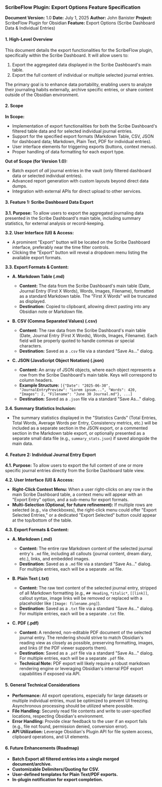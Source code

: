 ### **ScribeFlow Plugin: Export Options Feature Specification**

**Document Version:** 1.0
**Date:** July 1, 2025
**Author:** John Banister
**Project:** ScribeFlow Plugin for Obsidian
**Feature:** Export Options (Scribe Dashboard Data & Individual Entries)

#### **1. High-Level Overview**

This document details the export functionalities for the ScribeFlow plugin, specifically within the Scribe Dashboard. It will allow users to:
1.  Export the aggregated data displayed in the Scribe Dashboard's main table.
2.  Export the full content of individual or multiple selected journal entries.

The primary goal is to enhance data portability, enabling users to analyze their journaling habits externally, archive specific entries, or share content outside of the Obsidian environment.

#### **2. Scope**

**In Scope:**
* Implementation of export functionalities for both the Scribe Dashboard's filtered table data and for selected individual journal entries.
* Support for the specified export formats (Markdown Table, CSV, JSON for dashboard data; Markdown, Plain Text, PDF for individual entries).
* User interface elements for triggering exports (buttons, context menus).
* Proper handling of data formatting for each export type.

**Out of Scope (for Version 1.0):**
* Batch export of *all* journal entries in the vault (only filtered dashboard data or selected individual entries).
* Advanced report generation with custom layouts beyond direct data dumps.
* Integration with external APIs for direct upload to other services.

#### **3. Feature 1: Scribe Dashboard Data Export**

**3.1. Purpose:**
To allow users to export the aggregated journaling data presented in the Scribe Dashboard's main table, including summary statistics, for external analysis or record-keeping.

**3.2. User Interface (UI) & Access:**
* A prominent "Export" button will be located on the Scribe Dashboard interface, preferably near the time filter controls.
* Clicking the "Export" button will reveal a dropdown menu listing the available export formats.

**3.3. Export Formats & Content:**

* **A. Markdown Table (.md)**
    * **Content:** The data from the Scribe Dashboard's main table (Date, Journal Entry (First X Words), Words, Images, Filename), formatted as a standard Markdown table. The "First X Words" will be truncated as displayed.
    * **Destination:** Copied to clipboard, allowing direct pasting into any Obsidian note or Markdown file.

* **B. CSV (Comma Separated Values) (.csv)**
    * **Content:** The raw data from the Scribe Dashboard's main table (Date, Journal Entry (First X Words), Words, Images, Filename). Each field will be properly quoted to handle commas or special characters.
    * **Destination:** Saved as a `.csv` file via a standard "Save As..." dialog.

* **C. JSON (JavaScript Object Notation) (.json)**
    * **Content:** An array of JSON objects, where each object represents a row from the Scribe Dashboard's main table. Keys will correspond to column headers.
    * **Example Structure:** `[{"Date": "2025-06-30", "JournalEntryPreview": "Lorem ipsum...", "Words": 420, "Images": 2, "Filename": "June 30 Journal.md"}, ...]`
    * **Destination:** Saved as a `.json` file via a standard "Save As..." dialog.

**3.4. Summary Statistics Inclusion:**
* The summary statistics displayed in the "Statistics Cards" (Total Entries, Total Words, Average Words per Entry, Consistency metrics, etc.) will be included as a separate section in the JSON export, or a commented section in the Markdown table export, or optionally presented as a separate small data file (e.g., `summary_stats.json`) if saved alongside the main data.

#### **4. Feature 2: Individual Journal Entry Export**

**4.1. Purpose:**
To allow users to export the full content of one or more specific journal entries directly from the Scribe Dashboard table view.

**4.2. User Interface (UI) & Access:**
* **Right-Click Context Menu:** When a user right-clicks on any row in the main Scribe Dashboard table, a context menu will appear with an "Export Entry" option, and a sub-menu for export formats.
* **Multi-Selection (Optional, for future refinement):** If multiple rows are selected (e.g., via checkboxes), the right-click menu could offer "Export Selected Entries," or a dedicated "Export Selected" button could appear at the top/bottom of the table.

**4.3. Export Formats & Content:**

* **A. Markdown (.md)**
    * **Content:** The entire raw Markdown content of the selected journal entry's `.md` file, including all callouts (journal content, dream diary, etc.), links, and embedded images.
    * **Destination:** Saved as a `.md` file via a standard "Save As..." dialog. For multiple entries, each will be a separate `.md` file.

* **B. Plain Text (.txt)**
    * **Content:** The raw text content of the selected journal entry, stripped of all Markdown formatting (e.g., `## Heading`, `*italic*`, `[[link]]`, callout syntax, image links will be removed or replaced with a placeholder like `[Image: filename.png]`).
    * **Destination:** Saved as a `.txt` file via a standard "Save As..." dialog. For multiple entries, each will be a separate `.txt` file.

* **C. PDF (.pdf)**
    * **Content:** A rendered, non-editable PDF document of the selected journal entry. The rendering should strive to match Obsidian's reading view as closely as possible, preserving formatting, images, and links (if the PDF viewer supports them).
    * **Destination:** Saved as a `.pdf` file via a standard "Save As..." dialog. For multiple entries, each will be a separate `.pdf` file.
    * **Technical Note:** PDF export will likely require a robust markdown rendering engine or leveraging Obsidian's internal PDF export capabilities if exposed via API.

#### **5. General Technical Considerations**

* **Performance:** All export operations, especially for large datasets or multiple individual entries, must be optimized to prevent UI freezing. Asynchronous processing should be utilized where possible.
* **File Handling:** Securely read file contents and write to user-specified locations, respecting Obsidian's environment.
* **Error Handling:** Provide clear feedback to the user if an export fails (e.g., file not found, permission denied, conversion error).
* **API Utilization:** Leverage Obsidian's Plugin API for file system access, clipboard operations, and UI elements.

#### **6. Future Enhancements (Roadmap)**

* **Batch Export all filtered entries into a single merged document/archive.**
* **Customizable Delimiters/Quoting for CSV.**
* **User-defined templates for Plain Text/PDF exports.**
* **In-plugin notification for export completion.**
